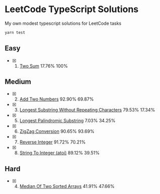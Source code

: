 # LeetCode TypeScript Solutions

My own modest typescript solutions for LeetCode tasks

```sh
yarn test
```

## Easy

- [x] 1.  [Two Sum](https://leetcode.com/problems/two-sum/) 17.76% 100%

## Medium

- [x] 2.  [Add Two Numbers](https://leetcode.com/problems/add-two-numbers/) 92.90% 69.87%
- [x] 3.  [Longest Substring Without Repeating Characters](https://leetcode.com/problems/longest-substring-without-repeating-characters/description/) 79.53% 17.34%
- [x] 5.  [Longest Palindromic Substring](https://leetcode.com/problems/longest-palindromic-substring/) 7.03% 34.25%
- [x] 6.  [ZigZag Conversion](https://leetcode.com/problems/zigzag-conversion/) 90.65% 93.69%
- [x] 7.  [Reverse Integer](https://leetcode.com/problems/reverse-integer/) 91.72% 70.21%
- [x] 8.  [String To Integer (atoi)](https://leetcode.com/problems/string-to-integer-atoi/) 89.12% 39.51%

## Hard

- [x] 4.  [Median Of Two Sorted Arrays](https://leetcode.com/problems/median-of-two-sorted-arrays/) 41.91% 47.66%
